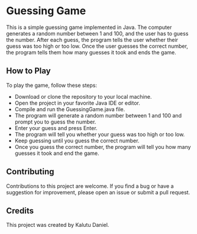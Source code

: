 # Guessing Game
This is a simple guessing game implemented in Java. The computer generates a random number between 1 and 100, and the user has to guess the number. After each guess, the program tells the user whether their guess was too high or too low. Once the user guesses the correct number, the program tells them how many guesses it took and ends the game.

## How to Play
To play the game, follow these steps:
- Download or clone the repository to your local machine.
- Open the project in your favorite Java IDE or editor.
- Compile and run the GuessingGame.java file.
- The program will generate a random number between 1 and 100 and prompt you to guess the number.
- Enter your guess and press Enter.
- The program will tell you whether your guess was too high or too low.
- Keep guessing until you guess the correct number.
- Once you guess the correct number, the program will tell you how many guesses it took and end the game.

## Contributing
Contributions to this project are welcome. If you find a bug or have a suggestion for improvement, please open an issue or submit a pull request.

## Credits
This project was created by Kalutu Daniel.
